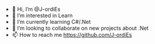 - 👋 Hi, I’m @J-ordiEs
- 👀 I’m interested in Learn
- 🌱 I’m currently learning C#/.Net
- 💞️ I’m looking to collaborate on new projects about .Net
- 📫 How to reach me https://github.com/J-ordiEs

<!---
J-ordiEs/J-ordiEs is a ✨ special ✨ repository because its `README.md` (this file) appears on your GitHub profile.
You can click the Preview link to take a look at your changes.
--->
